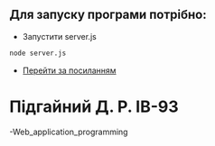 ## Для запуску програми потрібно:
* Запустити server.js

```bash
node server.js
```
* [Перейти за посиланням](http://localhost:3000/)


# Підгайний Д. Р. ІВ-93

-Web_application_programming
